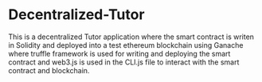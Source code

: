 # Decentralized-Tutor

This is a decentralized Tutor application where the smart contract is writen in Solidity and deployed into
a test ethereum blockchain using Ganache where truffle framework is used for writing and deploying the smart contract
and web3.js is used in the CLI.js file to interact with the smart contract and blockchain.